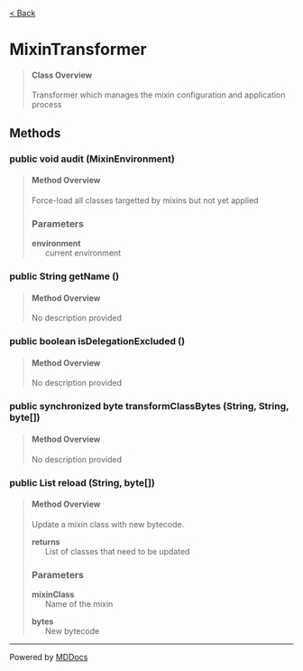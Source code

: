 [< Back](../README.md)
# MixinTransformer #
>#### Class Overview ####
>Transformer which manages the mixin configuration and application process
## Methods ##
### public void audit (MixinEnvironment) ###
>#### Method Overview ####
>Force-load all classes targetted by mixins but not yet applied
>
>### Parameters ###
>**environment**<br />
>&nbsp;&nbsp;&nbsp;&nbsp;&nbsp;&nbsp;current environment
>
### public String getName () ###
>#### Method Overview ####
>No description provided
>
### public boolean isDelegationExcluded () ###
>#### Method Overview ####
>No description provided
>
### public synchronized byte transformClassBytes (String, String, byte[]) ###
>#### Method Overview ####
>No description provided
>
### public List reload (String, byte[]) ###
>#### Method Overview ####
>Update a mixin class with new bytecode.
>
>**returns**<br />
>&nbsp;&nbsp;&nbsp;&nbsp;&nbsp;&nbsp;List of classes that need to be updated
>
>### Parameters ###
>**mixinClass**<br />
>&nbsp;&nbsp;&nbsp;&nbsp;&nbsp;&nbsp;Name of the mixin
>
>**bytes**<br />
>&nbsp;&nbsp;&nbsp;&nbsp;&nbsp;&nbsp;New bytecode
>

---
Powered by [MDDocs](https://github.com/VRCube/MDDocs)